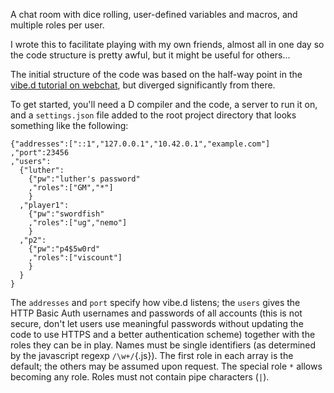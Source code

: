 A chat room with dice rolling, user-defined variables and macros, and multiple roles per user.

I wrote this to facilitate playing with my own friends, 
almost all in one day so the code structure is pretty awful,
but it might be useful for others...

The initial structure of the code was based on the half-way point in the [vibe.d tutorial on webchat](http://vibed.org/blog/posts/a-scalable-chat-room-service-in-d), but diverged significantly from there.

To get started, you'll need a D compiler and the code, a server to run it on, and a `settings.json` file added to the root project directory that looks something like the following:

    {"addresses":["::1","127.0.0.1","10.42.0.1","example.com"]
    ,"port":23456
    ,"users":
      {"luther":
        {"pw":"luther's password"
        ,"roles":["GM","*"]
        }
      ,"player1":
        {"pw":"swordfish"
        ,"roles":["ug","nemo"]
        }
      ,"p2":
        {"pw":"p4$5w0rd"
        ,"roles":["viscount"]
        }
      }
    }

The `addresses` and `port` specify how vibe.d listens;
the `users` gives the HTTP Basic Auth usernames and passwords of all accounts
(this is not secure, don't let users use meaningful passwords without updating the code to use HTTPS and a better authentication scheme)
together with the roles they can be in play.
Names must be single identifiers (as determined by the javascript regexp `/\w+/`{.js}).
The first role in each array is the default; the others may be assumed upon request.
The special role `*` allows becoming any role.
Roles must not contain pipe characters (`|`).
